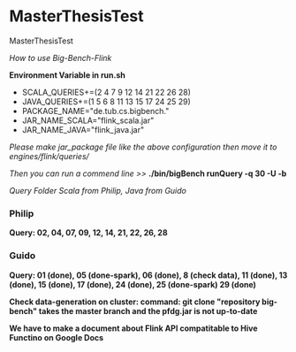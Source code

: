 # MasterThesisTest
MasterThesisTest

*How to use Big-Bench-Flink*

**Environment Variable in run.sh**
- SCALA_QUERIES+=(2 4 7 9 12 14 21 22 26 28)
- JAVA_QUERIES+=(1 5 6 8 11 13 15 17 24 25 29)
- PACKAGE_NAME="de.tub.cs.bigbench."
- JAR_NAME_SCALA="flink_scala.jar"
- JAR_NAME_JAVA="flink_java.jar"

*Please make jar_package file like the above configuration then move it to engines/flink/queries/*

*Then you can run a commend line >>* **./bin/bigBench runQuery -q 30 -U -b**




*Query Folder Scala from Philip, Java from Guido*

### Philip 
**Query: 02, 04, 07, 09, 12, 14, 21, 22, 26, 28**

### Guido
**Query: 01 (done), 05 (done-spark), 06 (done), 8 (check data), 11 (done), 13 (done), 15 (done), 17 (done), 24 (done), 25 (done-spark) 29 (done)**

**Check data-generation on cluster: command: git clone "repository big-bench" takes the master branch and the pfdg.jar is not up-to-date**

**We have to make a document about Flink API compatitable to Hive Functino on Google Docs**
